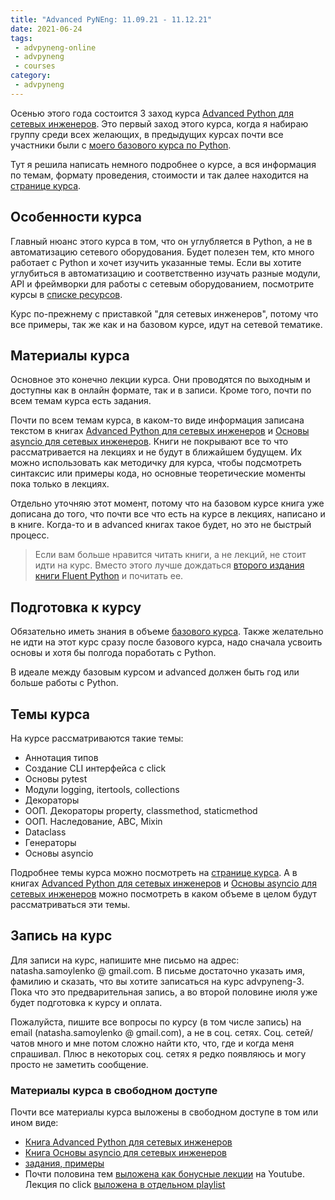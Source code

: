```yaml
---
title: "Advanced PyNEng: 11.09.21 - 11.12.21"
date: 2021-06-24
tags:
 - advpyneng-online
 - advpyneng
 - courses
category:
 - advpyneng
---
```


Осенью этого года состоится 3 заход курса [Advanced Python для сетевых инженеров](https://natenka.github.io/advanced-pyneng-online/).
Это первый заход этого курса, когда я набираю группу среди всех желающих,
в предыдущих курсах почти все участники были с [моего базового курса по Python](https://natenka.github.io/pyneng-online/).

Тут я решила написать немного подробнее о курсе, а вся информация по темам,
формату проведения, стоимости и так далее находится на [странице курса](https://natenka.github.io/advanced-pyneng-online/).

## Особенности курса

Главный нюанс этого курса в том, что он углубляется в Python, а не
в автоматизацию сетевого оборудования. Будет полезен тем, кто много
работает с Python и хочет изучить указанные темы. Если вы хотите
углубиться в автоматизацию и соответственно изучать разные модули,
API и фреймворки для работы с сетевым оборудованием, посмотрите
курсы в [списке ресурсов](https://natenka.github.io/pyneng-resources/).

Курс по-прежнему с приставкой "для сетевых инженеров", потому что все примеры,
так же как и на базовом курсе, идут на сетевой тематике.

## Материалы курса

Основное это конечно лекции курса. Они проводятся по выходным и доступны как в онлайн формате,
так и в записи. Кроме того, почти по всем темам курса есть задания.

Почти по всем темам курса, в каком-то виде информация записана текстом в книгах
[Advanced Python для сетевых инженеров](https://advpyneng.readthedocs.io/ru/latest/) и
[Основы asyncio для сетевых инженеров](https://asyncpyneng.readthedocs.io/ru/latest/index.html).
Книги не покрывают все то что рассматривается на лекциях и не будут в ближайшем будущем.
Их можно использовать как методичку для курса, чтобы подсмотреть синтаксис или примеры кода,
но основные теоретические моменты пока только в лекциях.

Отдельно уточняю этот момент, потому что на базовом курсе книга уже дописана до того,
что почти все что есть на курсе в лекциях, написано и в книге. Когда-то и в advanced книгах такое будет,
но это не быстрый процесс.

> Если вам больше нравится читать книги, а не лекций, не стоит идти на курс.
> Вместо этого лучше дождаться [второго издания книги Fluent Python](https://www.amazon.com/Fluent-Python-Concise-Effective-Programming/dp/1492056359/) и почитать ее.

## Подготовка к курсу

Обязательно иметь знания в объеме [базового курса](https://natenka.github.io/pyneng-online/).
Также желательно не идти на этот курс сразу после базового курса, надо сначала усвоить основы
и хотя бы полгода поработать с Python.

В идеале между базовым курсом и advanced должен быть год или больше работы с Python.

## Темы курса

На курсе рассматриваются такие темы:

* Аннотация типов
* Создание CLI интерфейса с click
* Основы pytest
* Модули logging, itertools, collections
* Декораторы
* ООП. Декораторы property, classmethod, staticmethod
* ООП. Наследование, ABC, Mixin
* Dataclass
* Генераторы
* Основы asyncio

Подробнее темы курса можно посмотреть на [странице курса](https://natenka.github.io/advanced-pyneng-online/).
А в книгах [Advanced Python для сетевых инженеров](https://advpyneng.readthedocs.io/ru/latest/) и
[Основы asyncio для сетевых инженеров](https://asyncpyneng.readthedocs.io/ru/latest/index.html) можно посмотреть
в каком объеме в целом будут рассматриваться эти темы.

## Запись на курс

Для записи на курс, напишите мне письмо на адрес: natasha.samoylenko @ gmail.com.
В письме достаточно указать имя, фамилию и сказать, что вы хотите записаться на курс advpyneng-3.
Пока что это предварительная запись, а во второй половине июля уже будет подготовка к курсу и оплата.

Пожалуйста, пишите все вопросы по курсу (в том числе запись) на email (natasha.samoylenko @ gmail.com), а не в соц. сетях.
Соц. сетей/чатов много и мне потом сложно найти кто, что, где и когда меня спрашивал.
Плюс в некоторых соц. сетях я редко появляюсь и могу просто не заметить сообщение.

### Материалы курса в свободном доступе

Почти все материалы курса выложены в свободном доступе в том или ином виде:

* [Книга Advanced Python для сетевых инженеров](https://advpyneng.readthedocs.io/)
* [Книга Основы asyncio для сетевых инженеров](https://asyncpyneng.readthedocs.io/ru/latest/)
* [задания, примеры](https://github.com/natenka/advpyneng-examples-exercises)
* Почти половина тем [выложена как бонусные лекции](https://www.youtube.com/playlist?list=PLah0HUih_ZRmiZjBaTcECszqlRM8LlahR) на Youtube. Лекция по click [выложена в отдельном playlist](https://www.youtube.com/playlist?list=PLah0HUih_ZRkrS43bjaC8hxwQjcCZhNiM)



